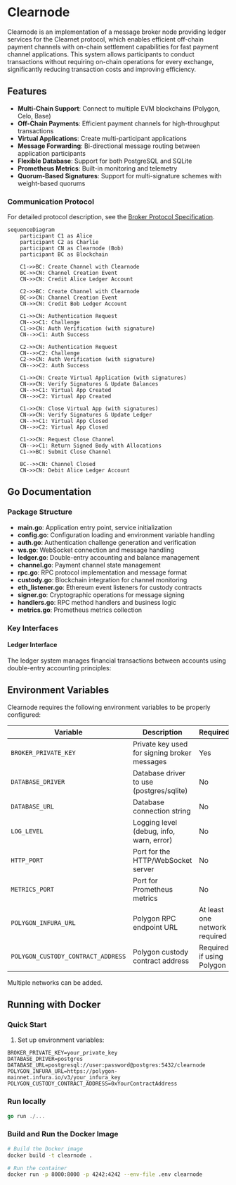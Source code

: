 # Clearnode

Clearnode is an implementation of a message broker node providing ledger services for the Clearnet protocol, which enables efficient off-chain payment channels with on-chain settlement capabilities for fast payment channel applications. This system allows participants to conduct transactions without requiring on-chain operations for every exchange, significantly reducing transaction costs and improving efficiency.

## Features

- **Multi-Chain Support**: Connect to multiple EVM blockchains (Polygon, Celo, Base)
- **Off-Chain Payments**: Efficient payment channels for high-throughput transactions
- **Virtual Applications**: Create multi-participant applications
- **Message Forwarding**: Bi-directional message routing between application participants
- **Flexible Database**: Support for both PostgreSQL and SQLite
- **Prometheus Metrics**: Built-in monitoring and telemetry
- **Quorum-Based Signatures**: Support for multi-signature schemes with weight-based quorums

### Communication Protocol

For detailed protocol description, see the [Broker Protocol Specification](docs/Broker.spec.md).

```mermaid
sequenceDiagram
    participant C1 as Alice
    participant C2 as Charlie
    participant CN as Clearnode (Bob)
    participant BC as Blockchain
    
    C1->>BC: Create Channel with Clearnode
    BC->>CN: Channel Creation Event
    CN->>CN: Credit Alice Ledger Account

    C2->>BC: Create Channel with Clearnode
    BC->>CN: Channel Creation Event
    CN->>CN: Credit Bob Ledger Account

    C1->>CN: Authentication Request
    CN-->>C1: Challenge
    C1->>CN: Auth Verification (with signature)
    CN-->>C1: Auth Success
    
    C2->>CN: Authentication Request
    CN-->>C2: Challenge
    C2->>CN: Auth Verification (with signature)
    CN-->>C2: Auth Success
    
    C1->>CN: Create Virtual Application (with signatures)
    CN->>CN: Verify Signatures & Update Balances
    CN-->>C1: Virtual App Created
    CN-->>C2: Virtual App Created
    
    C1->>CN: Close Virtual App (with signatures)
    CN->>CN: Verify Signatures & Update Ledger
    CN-->>C1: Virtual App Closed
    CN-->>C2: Virtual App Closed
    
    C1->>CN: Request Close Channel
    CN-->>C1: Return Signed Body with Allocations
    C1->>BC: Submit Close Channel

    BC-->>CN: Channel Closed
    CN->>CN: Debit Alice Ledger Account

```

## Go Documentation

### Package Structure

- **main.go**: Application entry point, service initialization
- **config.go**: Configuration loading and environment variable handling
- **auth.go**: Authentication challenge generation and verification
- **ws.go**: WebSocket connection and message handling
- **ledger.go**: Double-entry accounting and balance management
- **channel.go**: Payment channel state management
- **rpc.go**: RPC protocol implementation and message format
- **custody.go**: Blockchain integration for channel monitoring
- **eth_listener.go**: Ethereum event listeners for custody contracts
- **signer.go**: Cryptographic operations for message signing
- **handlers.go**: RPC method handlers and business logic
- **metrics.go**: Prometheus metrics collection

### Key Interfaces

#### Ledger Interface

The ledger system manages financial transactions between accounts using double-entry accounting principles:

## Environment Variables

Clearnode requires the following environment variables to be properly configured:

| Variable | Description | Required | Default |
|----------|-------------|----------|---------|
| `BROKER_PRIVATE_KEY` | Private key used for signing broker messages | Yes | - |
| `DATABASE_DRIVER` | Database driver to use (postgres/sqlite) | No | sqlite |
| `DATABASE_URL` | Database connection string | No | clearnode.db |
| `LOG_LEVEL` | Logging level (debug, info, warn, error) | No | info |
| `HTTP_PORT` | Port for the HTTP/WebSocket server | No | 8000 |
| `METRICS_PORT` | Port for Prometheus metrics | No | 4242 |
| `POLYGON_INFURA_URL` | Polygon RPC endpoint URL | At least one network required | - |
| `POLYGON_CUSTODY_CONTRACT_ADDRESS` | Polygon custody contract address | Required if using Polygon | - |

Multiple networks can be added.

## Running with Docker

### Quick Start

1. Set up environment variables:

```
BROKER_PRIVATE_KEY=your_private_key
DATABASE_DRIVER=postgres
DATABASE_URL=postgresql://user:password@postgres:5432/clearnode
POLYGON_INFURA_URL=https://polygon-mainnet.infura.io/v3/your_infura_key
POLYGON_CUSTODY_CONTRACT_ADDRESS=0xYourContractAddress
```

### Run locally

```go
go run ./...
```

### Build and Run the Docker Image


```bash
# Build the Docker image
docker build -t clearnode .

# Run the container
docker run -p 8000:8000 -p 4242:4242 --env-file .env clearnode
```

